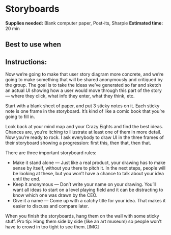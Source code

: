 # Storyboards

**Supplies needed:** Blank computer paper, Post-its, Sharpie
**Estimated time:** 20 min

## Best to use when

## Instructions:

Now we’re going to make that user story diagram more concrete, and we’re going
to make something that will be shared anonymously and critiqued by the group.
The goal is to take the ideas we’ve generated so far and sketch an actual UI
showing how a user would move through this part of the story — where they click,
what info they enter, what they think, etc.

Start with a blank sheet of paper, and put 3 sticky notes on it. Each sticky
note is one frame in the storyboard. It’s kind of like a comic book that you’re
going to fill in.

Look back at your mind map and your Crazy Eights and find the best ideas.
Chances are, you’re itching to illustrate at least one of them in more detail.
Now you’re ready to rock. I ask everybody to draw UI in the three frames of
their storyboard showing a progression: first this, then that, then that.

There are three important storyboard rules:

* Make it stand alone — Just like a real product, your drawing has to make sense
  by itself, without you there to pitch it. In the next steps, people will be
  looking at these, but you won’t have a chance to talk about your idea until
  the end.
* Keep it anonymous — Don’t write your name on your drawing. You’ll want all
  ideas to start on a level playing field and it can be distracting to know
  which one was drawn by the CEO.
* Give it a name — Come up with a catchy title for your idea. That makes it
  easier to discuss and compare later.

When you finish the storyboards, hang them on the wall with some sticky stuff.
Pro tip: Hang them side by side (like an art museum) so people won’t have to
crowd in too tight to see them.
[IMG]
